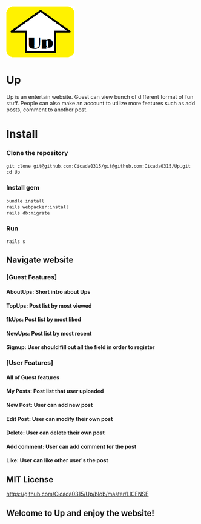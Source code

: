 ![](app/assets/images/logo.png) <br>
# Up
Up is an entertain website. Guest can view bunch of different format of fun stuff. People can also make an account to utilize more features such as add posts, comment to another post. 

# Install
### Clone the repository
```
git clone git@github.com:Cicada0315/git@github.com:Cicada0315/Up.git
cd Up
```
### Install gem
```
bundle install
rails webpacker:install
rails db:migrate
```
### Run
```
rails s
``` 

## Navigate website
### [Guest Features]
#### AboutUps: Short intro about Ups
#### TopUps: Post list by most viewed
#### 1kUps: Post list by most liked
#### NewUps: Post list by most recent
#### Signup: User should fill out all the field in order to register 
### [User Features]
#### All of Guest features
#### My Posts: Post list that user uploaded
#### New Post: User can add new post
#### Edit Post: User can modify their own post
#### Delete: User can delete their own post
#### Add comment: User can add comment for the post
#### Like: User can like other user's the post

## MIT License
https://github.com/Cicada0315/Up/blob/master/LICENSE

## Welcome to Up and enjoy the website!
